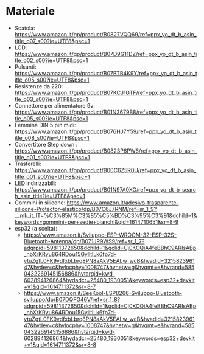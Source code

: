Materiale
==========
* Scatola: https://www.amazon.it/gp/product/B0827VQQ69/ref=ppx_yo_dt_b_asin_title_o07_s00?ie=UTF8&psc=1
* LCD: https://www.amazon.it/gp/product/B07D9G11DZ/ref=ppx_yo_dt_b_asin_title_o02_s00?ie=UTF8&psc=1
* Pulsanti: https://www.amazon.it/gp/product/B07BTB4K9Y/ref=ppx_yo_dt_b_asin_title_o05_s00?ie=UTF8&psc=1
* Resistenze da 220: https://www.amazon.it/gp/product/B07KCJ1GTF/ref=ppx_yo_dt_b_asin_title_o03_s00?ie=UTF8&psc=1
* Connettore per alimentatore 9v: https://www.amazon.it/gp/product/B01N3679B8/ref=ppx_yo_dt_b_asin_title_o05_s00?ie=UTF8&psc=1
* Femmina DIN 5 pin midi: https://www.amazon.it/gp/product/B076HJ7Y59/ref=ppx_yo_dt_b_asin_title_o08_s00?ie=UTF8&psc=1
* Convertitore Step down : https://www.amazon.it/gp/product/B0823P6PW6/ref=ppx_yo_dt_b_asin_title_o01_s00?ie=UTF8&psc=1
* Trasferelli: https://www.amazon.it/gp/product/B00C6Z5R0U/ref=ppx_yo_dt_b_asin_title_o01_s00?ie=UTF8&psc=1
* LED indirizzabili: https://www.amazon.it/gp/product/B01N97A0XG/ref=ppx_yo_dt_b_search_asin_title?ie=UTF8&psc=1
* Gommini in silicone: https://www.amazon.it/adesivo-trasparente-silicone-Protector-elastico/dp/B07C6J7RNM/ref=sr_1_9?__mk_it_IT=%C3%85M%C3%85%C5%BD%C3%95%C3%91&dchild=1&keywords=gommini+per+sedie+bianchi&qid=1614710651&sr=8-9
* esp32 (a scelta):
  *  https://www.amazon.it/Sviluppo-ESP-WROOM-32-ESP-32S-Bluetooth-Antenna/dp/B071JR9WS9/ref=sr_1_7?adgrpid=59811372650&dchild=1&gclid=Cj0KCQiA4feBBhC9ARIsABp_nbXrKRyu864RDou15GylltlLk6fp7d-vtuZgtL0FK9vdfxbLbrq8PN8aAkV5EALw_wcB&hvadid=321582396147&hvdev=c&hvlocphy=1008747&hvnetw=g&hvqmt=e&hvrand=5850432269145156886&hvtargid=kwd-602894126864&hydadcr=25480_1930051&keywords=esp32+devkit+v1&qid=1614711372&sr=8-7 
  * https://www.amazon.it/SeeKool-ESP8266-Sviluppo-Bluetooth-sviluppo/dp/B07DQFG46V/ref=sr_1_8?adgrpid=59811372650&dchild=1&gclid=Cj0KCQiA4feBBhC9ARIsABp_nbXrKRyu864RDou15GylltlLk6fp7d-vtuZgtL0FK9vdfxbLbrq8PN8aAkV5EALw_wcB&hvadid=321582396147&hvdev=c&hvlocphy=1008747&hvnetw=g&hvqmt=e&hvrand=5850432269145156886&hvtargid=kwd-602894126864&hydadcr=25480_1930051&keywords=esp32+devkit+v1&qid=1614711372&sr=8-8

